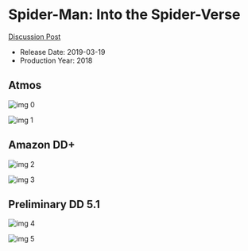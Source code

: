 # Spider-Man: Into the Spider-Verse

[Discussion Post](https://www.avsforum.com/threads/bass-eq-for-filtered-movies.2995212/post-57686214)

* Release Date: 2019-03-19
* Production Year: 2018

## Atmos

![img 0](https://i.imgur.com/ePppCdq.jpg)

![img 1](https://i.imgur.com/vXqwlL4.jpg)

## Amazon DD+

![img 2](https://i.imgur.com/nFd5w5i.jpg)

![img 3](https://i.imgur.com/ZyQQxSz.jpg)

## Preliminary DD 5.1

![img 4](https://i.imgur.com/TvDHl1R.jpg)

![img 5](https://i.imgur.com/PCgKuQS.jpg)

